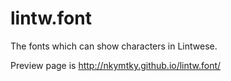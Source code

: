# lintw.font
The fonts which can show characters in Lintwese.

Preview page is http://nkymtky.github.io/lintw.font/
